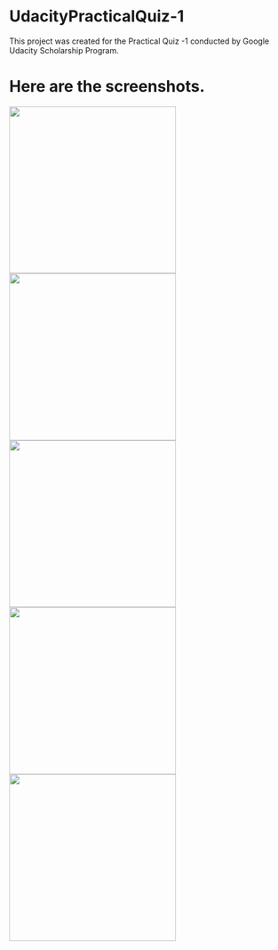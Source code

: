 # UdacityPracticalQuiz-1
This project was created for the Practical Quiz -1 conducted by Google Udacity Scholarship Program.
# Here are the screenshots.

<a href="https://user-images.githubusercontent.com/24537737/39671226-946c78f6-5131-11e8-94a9-3c458388efb2.png"><img src="https://user-images.githubusercontent.com/24537737/39671226-946c78f6-5131-11e8-94a9-3c458388efb2.png" width="300px"/></a>
<a href="https://user-images.githubusercontent.com/24537737/39671230-952af164-5131-11e8-883f-bec52227c466.png"><img src="https://user-images.githubusercontent.com/24537737/39671230-952af164-5131-11e8-883f-bec52227c466.png" width="300px"/></a>
<a href="https://user-images.githubusercontent.com/24537737/39671231-9566d666-5131-11e8-96e7-7d83ad587433.png"><img src="https://user-images.githubusercontent.com/24537737/39671231-9566d666-5131-11e8-96e7-7d83ad587433.png" width="300px"/></a>
<a href="https://user-images.githubusercontent.com/24537737/39671228-94a88a44-5131-11e8-98ab-883552ea717e.png"><img src="https://user-images.githubusercontent.com/24537737/39671228-94a88a44-5131-11e8-98ab-883552ea717e.png" width="300px"/></a>
<a href="https://user-images.githubusercontent.com/24537737/39671229-94eb8c68-5131-11e8-8ce2-1900134e9bb4.png"><img src="https://user-images.githubusercontent.com/24537737/39671229-94eb8c68-5131-11e8-8ce2-1900134e9bb4.png" width="300px"/></a>
